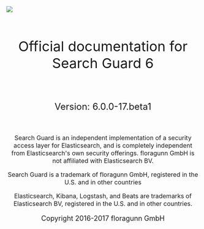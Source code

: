 <!---
Copryight 2016 floragunn GmbH
-->


![](images/sg.png)

<br />
<p align="center" style="font-size:36px;">
Official documentation for Search Guard 6
</p>
<br />
<p align="center" style="font-size:24px;">
Version: 6.0.0-17.beta1
</p>
<br />
<p align="center" style="font-size:16px;">
Search Guard is an independent implementation of a security access layer for Elasticsearch, and is completely independent from Elasticsearch's own security offerings. floragunn GmbH is not affiliated with Elasticsearch BV.

<p align="center" style="font-size:16px;">
Search Guard is a trademark of floragunn GmbH, registered in the U.S. and in other countries

<p align="center" style="font-size:16px;">
Elasticsearch, Kibana, Logstash, and Beats are trademarks of Elasticsearch BV, registered in the U.S. and in other countries.

</p>
<p align="center" style="font-size:18px;">
Copyright 2016-2017 floragunn GmbH
</p>





